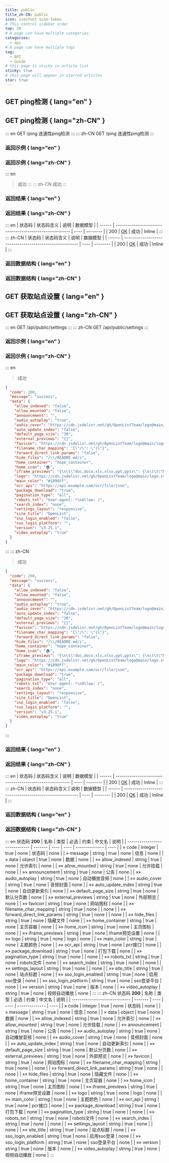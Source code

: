```yaml
---
title: public
title_zh-CN: public
icon: iconfont icon-token
# This control sidebar order
top: 20
# A page can have multiple categories
categories:
  - api
# A page can have multiple tags
tag:
  - API
  - Guide
# this page is sticky in article list
sticky: true
# this page will appear in starred articles
star: true
---
```


## GET ping检测 { lang="en" }

## GET ping检测 { lang="zh-CN" }

::: en
GET /ping
连通性ping检测
:::
::: zh-CN
GET /ping
连通性ping检测
:::

### 返回示例 { lang="en" }

### 返回示例 { lang="zh-CN" }

::: en

> 成功
> :::
> ::: zh-CN
> 成功
> :::

### 返回结果 { lang="en" }

### 返回结果 { lang="zh-CN" }

::: en
| 状态码 | 状态码含义 | 说明 | 数据模型 |
| ------ | ------------------------------------------------------- | ---- | -------- |
| 200 | [OK](https://tools.ietf.org/html/rfc7231#section-6.3.1) | 成功 | Inline |
:::
::: zh-CN
| 状态码 | 状态码含义 | 说明 | 数据模型 |
| ------ | ------------------------------------------------------- | ---- | -------- |
| 200 | [OK](https://tools.ietf.org/html/rfc7231#section-6.3.1) | 成功 | Inline |
:::

### 返回数据结构 { lang="en" }

### 返回数据结构 { lang="zh-CN" }

## GET 获取站点设置 { lang="en" }

## GET 获取站点设置 { lang="zh-CN" }

::: en
GET /api/public/settings
:::
::: zh-CN
GET /api/public/settings
:::

### 返回示例 { lang="en" }

### 返回示例 { lang="zh-CN" }

::: en

> 成功

```json
{
  "code": 200,
  "message": "success",
  "data": {
    "allow_indexed": "false",
    "allow_mounted": "false",
    "announcement": "",
    "audio_autoplay": "true",
    "audio_cover": "https://cdn.jsdelivr.net/gh/OpenListTeam/logo@main/logo.svg",
    "auto_update_index": "false",
    "default_page_size": "30",
    "external_previews": "{}",
    "favicon": "https://cdn.jsdelivr.net/gh/OpenListTeam/logo@main/logo.svg",
    "filename_char_mapping": "{\"/\": \"|\"}",
    "forward_direct_link_params": "false",
    "hide_files": "/\\/README.md/i",
    "home_container": "hope_container",
    "home_icon": "🏠",
    "iframe_previews": "{\n\t\"doc,docx,xls,xlsx,ppt,pptx\": {\n\t\t\"Microsoft\":\"https://view.officeapps.live.com/op/view.aspx?src=$e_url\",\n\t\t\"Google\":\"https://docs.google.com/gview?url=$e_url&embedded=true\"\n\t},\n\t\"pdf\": {\n\t\t\"PDF.js\":\"https://alist-org.github.io/pdf.js/web/viewer.html?file=$e_url\"\n\t},\n\t\"epub\": {\n\t\t\"EPUB.js\":\"https://alist-org.github.io/static/epub.js/viewer.html?url=$e_url\"\n\t}\n}",
    "logo": "https://cdn.jsdelivr.net/gh/OpenListTeam/logo@main/logo.svg",
    "main_color": "#1890ff",
    "ocr_api": "https://api.example.com/ocr/file/json",
    "package_download": "true",
    "pagination_type": "all",
    "robots_txt": "User-agent: *\nAllow: /",
    "search_index": "none",
    "settings_layout": "responsive",
    "site_title": "OpenList",
    "sso_login_enabled": "false",
    "sso_login_platform": "",
    "version": "v3.25.1",
    "video_autoplay": "true"
  }
}
```

:::
::: zh-CN

> 成功

```json
{
  "code": 200,
  "message": "success",
  "data": {
    "allow_indexed": "false",
    "allow_mounted": "false",
    "announcement": "",
    "audio_autoplay": "true",
    "audio_cover": "https://cdn.jsdelivr.net/gh/OpenListTeam/logo@main/logo.svg",
    "auto_update_index": "false",
    "default_page_size": "30",
    "external_previews": "{}",
    "favicon": "https://cdn.jsdelivr.net/gh/OpenListTeam/logo@main/logo.svg",
    "filename_char_mapping": "{\"/\": \"|\"}",
    "forward_direct_link_params": "false",
    "hide_files": "/\\/README.md/i",
    "home_container": "hope_container",
    "home_icon": "🏠",
    "iframe_previews": "{\n\t\"doc,docx,xls,xlsx,ppt,pptx\": {\n\t\t\"Microsoft\":\"https://view.officeapps.live.com/op/view.aspx?src=$e_url\",\n\t\t\"Google\":\"https://docs.google.com/gview?url=$e_url&embedded=true\"\n\t},\n\t\"pdf\": {\n\t\t\"PDF.js\":\"https://OpenListTeam.github.io/pdf.js/web/viewer.html?file=$e_url\"\n\t},\n\t\"epub\": {\n\t\t\"EPUB.js\":\"https://OpenListTeam.github.io/static/epub.js/viewer.html?url=$e_url\"\n\t}\n}",
    "logo": "https://cdn.jsdelivr.net/gh/OpenListTeam/logo@main/logo.svg",
    "main_color": "#1890ff",
    "ocr_api": "https://api.example.com/ocr/file/json",
    "package_download": "true",
    "pagination_type": "all",
    "robots_txt": "User-agent: *\nAllow: /",
    "search_index": "none",
    "settings_layout": "responsive",
    "site_title": "OpenList",
    "sso_login_enabled": "false",
    "sso_login_platform": "",
    "version": "v3.25.1",
    "video_autoplay": "true"
  }
}
```

:::

### 返回结果 { lang="en" }

### 返回结果 { lang="zh-CN" }

::: en
| 状态码 | 状态码含义 | 说明 | 数据模型 |
| ------ | ------------------------------------------------------- | ---- | -------- |
| 200 | [OK](https://tools.ietf.org/html/rfc7231#section-6.3.1) | 成功 | Inline |
:::
::: zh-CN
| 状态码 | 状态码含义 | 说明 | 数据模型 |
| ------ | ------------------------------------------------------- | ---- | -------- |
| 200 | [OK](https://tools.ietf.org/html/rfc7231#section-6.3.1) | 成功 | Inline |
:::

### 返回数据结构 { lang="en" }

### 返回数据结构 { lang="zh-CN" }

::: en
状态码 **200**
| 名称 | 类型 | 必选 | 约束 | 中文名 | 说明 |
| ----------------------------- | ------- | ---- | ---- | -------------- | ---- |
| » code | integer | true | none | 状态码 | none |
| » message | string | true | none | 信息 | none |
| » data | object | true | none | 数据 | none |
| »» allow_indexed | string | true | none | 允许索引 | none |
| »» allow_mounted | string | true | none | 允许挂载 | none |
| »» announcement | string | true | none | 公告 | none |
| »» audio_autoplay | string | true | none | 自动播放音频 | none |
| »» audio_cover | string | true | none | 音频封面 | none |
| »» auto_update_index | string | true | none | 自动更新索引 | none |
| »» default_page_size | string | true | none | 默认分页数 | none |
| »» external_previews | string | true | none | 外部预览 | none |
| »» favicon | string | true | none | 网站图标 | none |
| »» filename_char_mapping | string | true | none | | none |
| »» forward_direct_link_params | string | true | none | | none |
| »» hide_files | string | true | none | 隐藏文件 | none |
| »» home_container | string | true | none | 主页容器 | none |
| »» home_icon | string | true | none | 主页图标 | none |
| »» iframe_previews | string | true | none | iframe预览设置 | none |
| »» logo | string | true | none | logo | none |
| »» main_color | string | true | none | 主题颜色 | none |
| »» ocr_api | string | true | none | pcr接口 | none |
| »» package_download | string | true | none | 打包下载 | none |
| »» pagination_type | string | true | none | | none |
| »» robots_txt | string | true | none | robots文件 | none |
| »» search_index | string | true | none | | none |
| »» settings_layout | string | true | none | | none |
| »» site_title | string | true | none | 站点标题 | none |
| »» sso_login_enabled | string | true | none | 启用sso登录 | none |
| »» sso_login_platform | string | true | none | sso登录平台 | none |
| »» version | string | true | none | 版本 | none |
| »» video_autoplay | string | true | none | 视频自动播放 | none |
:::
::: zh-CN
状态码 **200**
| 名称 | 类型 | 必选 | 约束 | 中文名 | 说明 |
| ----------------------------- | ------- | ---- | ---- | -------------- | ---- |
| » code | integer | true | none | 状态码 | none |
| » message | string | true | none | 信息 | none |
| » data | object | true | none | 数据 | none |
| »» allow_indexed | string | true | none | 允许索引 | none |
| »» allow_mounted | string | true | none | 允许挂载 | none |
| »» announcement | string | true | none | 公告 | none |
| »» audio_autoplay | string | true | none | 自动播放音频 | none |
| »» audio_cover | string | true | none | 音频封面 | none |
| »» auto_update_index | string | true | none | 自动更新索引 | none |
| »» default_page_size | string | true | none | 默认分页数 | none |
| »» external_previews | string | true | none | 外部预览 | none |
| »» favicon | string | true | none | 网站图标 | none |
| »» filename_char_mapping | string | true | none | | none |
| »» forward_direct_link_params | string | true | none | | none |
| »» hide_files | string | true | none | 隐藏文件 | none |
| »» home_container | string | true | none | 主页容器 | none |
| »» home_icon | string | true | none | 主页图标 | none |
| »» iframe_previews | string | true | none | iframe预览设置 | none |
| »» logo | string | true | none | logo | none |
| »» main_color | string | true | none | 主题颜色 | none |
| »» ocr_api | string | true | none | pcr接口 | none |
| »» package_download | string | true | none | 打包下载 | none |
| »» pagination_type | string | true | none | | none |
| »» robots_txt | string | true | none | robots文件 | none |
| »» search_index | string | true | none | | none |
| »» settings_layout | string | true | none | | none |
| »» site_title | string | true | none | 站点标题 | none |
| »» sso_login_enabled | string | true | none | 启用sso登录 | none |
| »» sso_login_platform | string | true | none | sso登录平台 | none |
| »» version | string | true | none | 版本 | none |
| »» video_autoplay | string | true | none | 视频自动播放 | none |
:::
